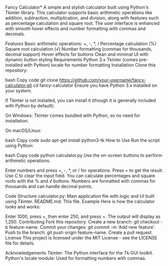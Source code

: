 Fancy Calculator*
A simple and stylish calculator built using Python's Tkinter library. This calculator supports basic arithmetic operations like addition, subtraction, multiplication, and division, along with features such as percentage calculation and square root. The user interface is enhanced with smooth hover effects and number formatting with commas and decimals.

*Features*
Basic arithmetic operations: +, -, *, /
Percentage calculation (%)
Square root calculation (√)
Number formatting (commas for thousands, decimal support)
Hover effects for buttons
Clean and minimal UI with dynamic button styling
Requirements
Python 3.x
Tkinter (comes pre-installed with Python)
locale for number formatting
Installation
Clone this repository:

bash
Copy code
git clone https://github.com/your-username/fancy-calculator.git
cd fancy-calculator
Ensure you have Python 3.x installed on your system.

If Tkinter is not installed, you can install it (though it is generally included with Python by default):

On Windows: Tkinter comes bundled with Python, so no need for installation.

On macOS/Linux:

bash
Copy code
sudo apt-get install python3-tk
How to Use
Run the script using Python:

bash
Copy code
python calculator.py
Use the on-screen buttons to perform arithmetic operations.

Enter numbers and press +, -, *, or / for operations.
Press = to get the result.
Use C to clear the input field.
You can calculate percentages and square roots with the % and √ buttons.
Numbers are formatted with commas for thousands and can handle decimal points.

Code Structure
calculator.py: Main application file with logic and UI built using Tkinter.
README.md: This file.
Example
Here is how the calculator looks and works:

Enter 1000, press +, then enter 250, and press =.
The output will display as 1,250.
Contributing
Fork this repository.
Create a new branch: git checkout -b feature-name.
Commit your changes: git commit -m 'Add new feature'.
Push to the branch: git push origin feature-name.
Create a pull request.
License
This project is licensed under the MIT License - see the LICENSE file for details.

Acknowledgements
Tkinter: The Python interface for the Tk GUI toolkit.
Python's locale module: Used for formatting numbers with commas.
